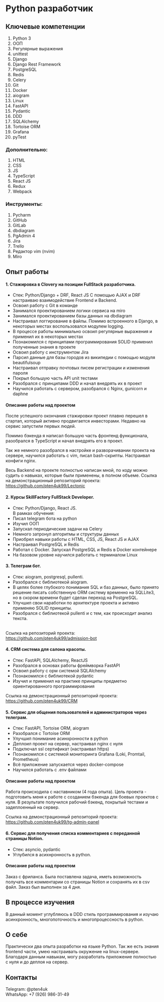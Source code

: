 # Python разработчик

## Ключевые компетенции
1. Python 3
2. ООП
3. Регулярные выражения
4. unittest
5. Django
6. Django Rest Framework
7. PostgreSQL
8. Redis
9. Celery
10. Git
11. Docker
12. aiogram
13. Linux
14. FastAPI
15. Pydantic
16. DDD
17. SQLAlchemy
18. Tortoise ORM
19. Grafana
20. pyTest

### Дополнительно:
1. HTML
2. CSS
3. JS
4. TypeScript
5. React JS
6. Redux
7. Webpack

### Инструменты:
1. Pycharm
2. GitHub 
3. GitLab 
4. dbdiagram 
5. PgAdmin 4 
6. Jira 
7. Trello
8. Редактор vim (nvim)
9. Miro

## Опыт работы

#### 1. <b>Стажировка в Clovery на позиции FullStack разработчика.</b>
 - Стек: Python/Django + DRF, React JS 
С помощью AJAX и DRF настраиваю взаимодействие Frontend и Backend. 
 - Освоил работу с Git в команде 
 - Занимался проектированием логики сервиса на miro
 - Занимался проектированием базы данных на dbdiagram
 - Настраивал логгирование в файлы. Помимо встроенного в Django, в некоторых местах воспользовался модулем logging.
 - В процессе работы минимально освоил регулярные выражения и применил их в некоторых местах
 - Познакомился с принципами программирования SOLID применил полученные знания в проекте
 - Освоил работу с инструментом Jira
 - Парсил данные для базы городов из википедии с помощью модуля beautifulsoup
 - Настраивал отправку почтовых писем регистрации и изменения пароля
 - Покрыл большую часть API unit тестами
 - Разобрался с принципами DDD и начал внедрять их в проект
 - Научился работать с сервером, разобрался с Nginx, gunicorn и daphne

#### Описание работы над проектом
После успешного окончания стажировки проект плавно перешел в стартап, 
который активно продвигается инвесторами. Недавно на сервис запустили первых людей.

Помимо бэкенда я написал большую часть фронтенд функционала, 
разобрался в TypeScript и начал внедрять его в проект.

Так же немного разобрался в настройке и разворачивании проекта на сервере,
научился работать с vim, писал bash-скрипты. Настраивал конфиги nginx.

Весь Backend на проекте полностью написан мной, по коду можно судить о навыках, 
которые были применены, в полном объеме.
Ссылка на демонстрационный репозиторий проекта: https://github.com/pten4uk99/Lectonic

#### 2. Курсы SkillFactory FullStack Developer.
- Стек: Python/Django, React JS. <br/>
В рамках обучения:
- Писал telegram бота на python
- Изучил ООП
- Запускал периодические задачи на Celery
- Немного затронул алгоритмы и структуры данных
- Приобрел навыки работы с HTML, CSS, JS, React JS и AJAX
- Настраивал PostgreSQL и Redis
- Работал с Docker. Запускал PostgreSQL и Redis в Docker контейнере
- На базовом уровне научился работать с терминалом Linux

#### 3.  Телеграм бот.
- Стек: aiogram, postgresql, pullenti. <br>
- Разобрался с библиотекой aiogram.
- В целях более глубокого понимания SQL и баз данных, 
было принято решение писать собственную ORM систему временно на SQLLite3, 
но в скором времени будет сделан переход на PostgreSQL.
- Улучшил свои наработки по архитектуре проекта 
и активно применяю SOLID принципы.
- Разобрался с библиотекой pullenti и с тем, как происходит анализ текста.

<br> Ссылка на репозиторий проекта: https://github.com/pten4uk99/admission-bot

#### 4.  CRM система для салона красоты.
- Стек: FastAPI, SQLAlchemy, ReactJS
- Разобрался в основах работы фреймворка FastAPI
- Освоил работу с орм системой SQLAlchemy
- Познакомился с библиотекой pydantic
- Изучил и применил на практике принципы 
предметно ориентированного программирования

Ссылка на демонстрационный репозиторий проекта: https://github.com/pten4uk99/CRM

#### 5.  Сервис для общения пользователей и администраторов через телеграм.
- Стек: FastAPI, Tortoise ORM, aiogram
- Разобрался с Tortoise ORM
- Улучшил понимание асинхронности в python
- Деплоил проект на сервер, настраивал nginx с нуля
- Подключал ssl сертификат (настраивал https)
- Познакомился с системой мониторинга Grafana (Loki, Promtail, Prometheus)
- Всё приложение запускается через docker-compose
- Научился работать с .env файлами

#### Описание работы над проектом
Работа происходила с наставником (4 года опыта). 
Цель проекта - подготовить меня к работе с созданием 
бэкенда для боевых проектов с нуля. В результате получился рабочий бэкенд,
покрытый тестами и задеплоенный на сервер.

Ссылка на демонстрационный репозиторий проекта: https://github.com/pten4uk99/tg-admin-panel


#### 6. Сервис для получения списка комментариев с переданной страницы Notion.
- Стек: asyncio, pydantic
- Углубился в асихнронность в python.

#### Описание работы над проектом
Заказ с фриланса. Была поставлена задача, иметь возможность получать 
все комментарии со страницы Notion и сохранять их в csv файл. 
Заказ был выполнен за 4 дня.


## В процессе изучения
В данный момент углубляюсь в DDD стиль программирования и 
изучаю асинхронность, многопоточность и многопроцессность в python.


## О себе
Практически два опыта разработки на языке Python. Так же есть знания 
frontend части, умею настраивать окружение на linux-сервере. 
Благодаря данным навыкам, могу разработать приложение полностью 
с нуля и до деплоя на сервер.


## Контакты
Telegram: @pten4uk \
WhatsApp: +7 (926) 986-31-49
